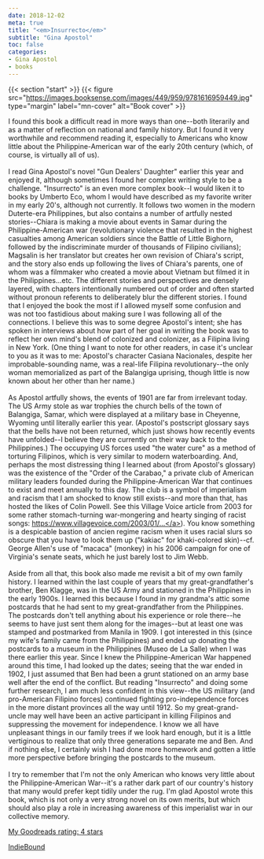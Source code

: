 ```yaml
---
date: 2018-12-02
meta: true
title: "<em>Insurrecto</em>"
subtitle: "Gina Apostol"
toc: false
categories:
- Gina Apostol
- books
---
```


{{< section "start" >}}
{{< figure src="https://images.booksense.com/images/449/959/9781616959449.jpg" type="margin" label="mn-cover" alt="Book cover" >}}

I found this book a difficult read in more ways than one--both literarily and as a matter of reflection on national and family history. But I found it very worthwhile and recommend reading it, especially to Americans who know little about the Philippine-American war of the early 20th century (which, of course, is virtually all of us).<br /><br />I read Gina Apostol's novel "Gun Dealers' Daughter" earlier this year and enjoyed it, although sometimes I found her complex writing style to be a challenge. "Insurrecto" is an even more complex book--I would liken it to books by Umberto Eco, whom I would have described as my favorite writer in my early 20's, although not currently. It follows two women in the modern Duterte-era Philippines, but also contains a number of artfully nested stories--Chiara is making a movie about events in Samar during the Philippine-American war (revolutionary violence that resulted in the highest casualties among American soldiers since the Battle of Little Bighorn, followed by the indiscriminate murder of thousands of Filipino civilians); Magsalin is her translator but creates her own revision of Chiara's script, and the story also ends up following the lives of Chiara's parents, one of whom was a filmmaker who created a movie about Vietnam but filmed it in the Philippines...etc. The different stories and perspectives are densely layered, with chapters intentionally numbered out of order and often started without pronoun referents to deliberately blur the different stories. I found that I enjoyed the book the most if I allowed myself some confusion and was not too fastidious about making sure I was following all of the connections. I believe this was to some degree Apostol's intent; she has spoken in interviews about how part of her goal in writing the book was to reflect her own mind's blend of colonized and colonizer, as a Filipina living in New York. (One thing I want to note for other readers, in case it's unclear to you as it was to me: Apostol's character Casiana Nacionales, despite her improbable-sounding name, was a real-life Filipina revolutionary--the only woman memorialized as part of the Balangiga uprising, though little is now known about her other than her name.)<br /><br />As Apostol artfully shows, the events of 1901 are far from irrelevant today. The US Army stole as war trophies the church bells of the town of Balangiga, Samar, which were displayed at a military base in Cheyenne, Wyoming until literally earlier this year. (Apostol's postscript glossary says that the bells have not been returned, which just shows how recently events have unfolded--I believe they are currently on their way back to the Philippines.) The occupying US forces used "the water cure" as a method of torturing Filipinos, which is very similar to modern waterboarding. And, perhaps the most distressing thing I learned about (from Apostol's glossary) was the existence of the "Order of the Carabao," a private club of American military leaders founded during the Philippine-American War that continues to exist and meet annually to this day. The club is a symbol of imperialism and racism that I am shocked to know still exists--and more than that, has hosted the likes of Colin Powell. See this Village Voice article from 2003 for some rather stomach-turning war-mongering and hearty singing of racist songs: <a target="_blank" href="https://www.villagevoice.com/2003/01/28/the-empire-strikes-back-3/" rel="nofollow noopener">https://www.villagevoice.com/2003/01/...</a>). You know something is a despicable bastion of ancien regime racism when it uses racial slurs so obscure that you have to look them up ("kakiac" for khaki-colored skin)--cf. George Allen's use of "macaca" (monkey) in his 2006 campaign for one of Virginia's senate seats, which he just barely lost to Jim Webb. <br /><br />Aside from all that, this book also made me revisit a bit of my own family history. I learned within the last couple of years that my great-grandfather's brother, Ben Klagge, was in the US Army and stationed in the Philippines in the early 1900s. I learned this because I found in my grandma's attic some postcards that he had sent to my great-grandfather from the Philippines. The postcards don't tell anything about his experience or role there--he seems to have just sent them along for the images--but at least one was stamped and postmarked from Manila in 1909. I got interested in this (since my wife's family came from the Philippines) and ended up donating the postcards to a museum in the Philippines (Museo de La Salle) when I was there earlier this year. Since I knew the Philippine-American War happened around this time, I had looked up the dates; seeing that the war ended in 1902, I just assumed that Ben had been a grunt stationed on an army base well after the end of the conflict. But reading "Insurrecto" and doing some further research, I am much less confident in this view--the US military (and pro-American Filipino forces) continued fighting pro-independence forces in the more distant provinces all the way until 1912. So my great-grand-uncle may well have been an active participant in killing Filipinos and suppressing the movement for independence. I know we all have unpleasant things in our family trees if we look hard enough, but it is a little vertiginous to realize that only three generations separate me and Ben. And if nothing else, I certainly wish I had done more homework and gotten a little more perspective before bringing the postcards to the museum.<br /><br />I try to remember that I'm not the only American who knows very little about the Philippine-American War--it's a rather dark part of our country's history that many would prefer kept tidily under the rug. I'm glad Apostol wrote this book, which is not only a very strong novel on its own merits, but which should also play a role in increasing awareness of this imperialist war in our collective memory.

[My Goodreads rating: 4 stars](https://www.goodreads.com/review/show/2602234521)  

[IndieBound](https://www.indiebound.org/book/9781616959449)
